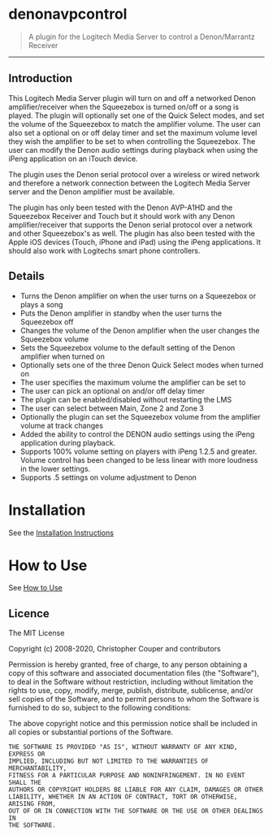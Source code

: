# denonavpcontrol
> A plugin for the Logitech Media Server to control a Denon/Marrantz Receiver

---

## Introduction
This Logitech Media Server plugin will turn on and off a networked Denon amplifier/receiver when the Squeezebox is turned on/off or a song is played. The plugin will optionally set one of the Quick Select modes, and set the volume of the Squeezebox to match the amplifier volume. The user can also set a optional on or off delay timer and set the maximum volume level they wish the amplifier to be set to when controlling the Squeezebox. The user can modify the Denon audio settings during playback when using the iPeng application on an iTouch device.

The plugin uses the Denon serial protocol over a wireless or wired network and therefore a network connection between the Logitech Media Server server and the Denon amplifier must be available.

The plugin has only been tested with the Denon AVP-A1HD and the Squeezebox Receiver and Touch but it should work with any Denon amplifier/receiver that supports the Denon serial protocol over a network and other Squeezebox's as well. The plugin has also been tested with the Apple iOS devices (Touch, iPhone and iPad) using the iPeng applications. It should also work with Logitechs smart phone controllers.

## Details
  * Turns the Denon amplifier on when the user turns on a Squeezebox or plays a song
  * Puts the Denon amplifier in standby when the user turns the Squeezebox off
  * Changes the volume of the Denon amplifier when the user changes the Squeezebox volume
  * Sets the Squeezebox volume to the default setting of the Denon amplifier when turned on
  * Optionally sets one of the three Denon Quick Select modes when turned on
  * The user specifies the maximum volume the amplifier can be set to
  * The user can pick an optional on and/or off delay timer
  * The plugin can be enabled/disabled without restarting the LMS
  * The user can select between Main, Zone 2 and Zone 3
  * Optionally the plugin can set the Squeezebox volume from the amplifier volume at track changes
  * Added the ability to control the DENON audio settings using the iPeng application during playback.
  * Supports 100% volume setting on players with iPeng 1.2.5 and greater.  Volume control has been changed to be less linear with more loudness in the lower settings.
  * Supports .5 settings on volume adjustment to Denon
  
# Installation
See the [Installation Instructions](https://github.com/aesculus/denonavpcontrol/blob/master/wiki/InstallationInstructions.wiki)

# How to Use
See [How to Use](https://github.com/aesculus/denonavpcontrol/blob/master/wiki/HowToUse.wiki)
## Licence

The MIT License

Copyright (c) 2008-2020, Christopher Couper and contributors

Permission is hereby granted, free of charge, to any person obtaining a copy
of this software and associated documentation files (the "Software"), to deal
in the Software without restriction, including without limitation the rights
to use, copy, modify, merge, publish, distribute, sublicense, and/or sell
copies of the Software, and to permit persons to whom the Software is
furnished to do so, subject to the following conditions:

The above copyright notice and this permission notice shall be included in
all copies or substantial portions of the Software.

```
THE SOFTWARE IS PROVIDED "AS IS", WITHOUT WARRANTY OF ANY KIND, EXPRESS OR
IMPLIED, INCLUDING BUT NOT LIMITED TO THE WARRANTIES OF MERCHANTABILITY,
FITNESS FOR A PARTICULAR PURPOSE AND NONINFRINGEMENT. IN NO EVENT SHALL THE
AUTHORS OR COPYRIGHT HOLDERS BE LIABLE FOR ANY CLAIM, DAMAGES OR OTHER
LIABILITY, WHETHER IN AN ACTION OF CONTRACT, TORT OR OTHERWISE, ARISING FROM,
OUT OF OR IN CONNECTION WITH THE SOFTWARE OR THE USE OR OTHER DEALINGS IN
THE SOFTWARE.
```
